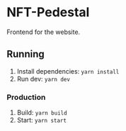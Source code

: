 # NFT-Pedestal

Frontend for the website.

## Running

1. Install dependencies: `yarn install`
2. Run dev: `yarn dev`

### Production

1. Build: `yarn build`
2. Start: `yarn start`